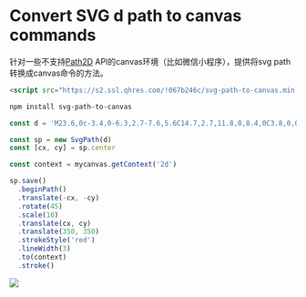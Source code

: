 # Convert SVG d path to canvas commands

针对一些不支持[Path2D](https://developer.mozilla.org/en-US/docs/Web/API/Path2D) API的canvas环境（比如微信小程序），提供将svg path转换成canvas命令的方法。

```html
<script src="https://s2.ssl.qhres.com/!067b246c/svg-path-to-canvas.min.js"></script>
```

```bash
npm install svg-path-to-canvas
```

```js
const d = 'M23.6,0c-3.4,0-6.3,2.7-7.6,5.6C14.7,2.7,11.8,0,8.4,0C3.8,0,0,3.8,0,8.4c0,9.4,9.5,11.9,16,21.2 c6.1-9.3,16-12.1,16-21.2C32,3.8,28.2,0,23.6,0z'

const sp = new SvgPath(d)
const [cx, cy] = sp.center

const context = mycanvas.getContext('2d')

sp.save()
  .beginPath()
  .translate(-cx, -cy)
  .rotate(45)
  .scale(10)
  .translate(cx, cy)
  .translate(350, 350)
  .strokeStyle('red')
  .lineWidth(3)
  .to(context)
  .stroke()
```

![](https://p1.ssl.qhimg.com/t0169d65a65437938a7.png)
